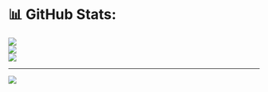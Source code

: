 # 📊 GitHub Stats:
![](https://github-readme-stats.vercel.app/api?username=bhuwanagrawal&theme=dark&hide_border=false&include_all_commits=false&count_private=false)<br/>
![](https://nirzak-streak-stats.vercel.app/?user=bhuwanagrawal&theme=dark&hide_border=false)<br/>
![](https://github-readme-stats.vercel.app/api/top-langs/?username=bhuwanagrawal&theme=dark&hide_border=false&include_all_commits=false&count_private=false&layout=compact)

---
[![](https://visitcount.itsvg.in/api?id=bhuwanagrawal&icon=0&color=0)](https://visitcount.itsvg.in)
